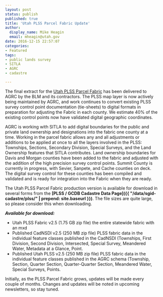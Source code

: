 ```yaml
---
layout: post
status: publish
published: true
title: 'Utah PLSS Parcel Fabric Update'
author:
  display_name: Mike Heagin
  email: mheagin@utah.gov
date: 2016-12-15 22:57:07
categories:
- Featured
tags:
- public lands survey
- SITLA
- AGRC
- cadastre

---
```


The final extract for the [Utah PLSS Parcel Fabric](http://mapserv.utah.gov/PLSS) has been delivered to AGRC by the BLM and its contractors. The PLSS map layer is now actively being maintained by AGRC, and work continues to convert existing PLSS survey control point documentation (tie-sheets) to digital formats in preparation for adjusting the Fabric in each county. We estimate 40% of the existing control points now have validated digital geographic coordinates. 

AGRC is working with SITLA to add digital boundaries for the public and private land ownership and designations into the fabric one county at a time. Working in the parcel fabric allows any and all adjustments or additions to be applied at once to all the layers involved in the PLSS: Townships, Sections, Secondary Division, Special Surveys, and the Land Ownership features that SITLA contributes. Land ownership boundaries for Davis and Morgan counties have been added to the fabric and adjusted with the addition of the high precision survey control points. Summit County is currently in progress, with Sevier, Sanpete, and Cache counties on deck. The digital survey control for these counties has been compiled and validated and is ready for integration into the Fabric when they are ready.

The Utah PLSS Parcel Fabric production version is available for download in several forms from the **[PLSS / GCDB Cadastre Data Page]({{ "/data/sgid-cadastre/plss/" | prepend: site.baseurl }})**. The file sizes are quite large, so please consider this when downloading.

***Available for download:***

- Utah PLSS Fabric v2.5 (1.75 GB zip file) the entire statewide fabric with an mxd
- Published CadNSDI v2.5 (250 MB zip file) PLSS fabric data in the individual feature classes published in the CadNSDI (Townships, First Division, Second Division, Intersected, Special Survey, Meandered Water, Metadata at a Glance, Point.
- Published Utah PLSS v2.5 (250 MB zip file) PLSS fabric data in the individual feature classes published in the AGRC schema (Township, Section, Quarter Section, Quarter-Quarter Section, Meandered Water, Special Surveys, Points.

Initially, as the PLSS Parcel Fabric grows, updates will be made every couple of months. Changes and updates will be noted in upcoming newsletters, so stay tuned. 
